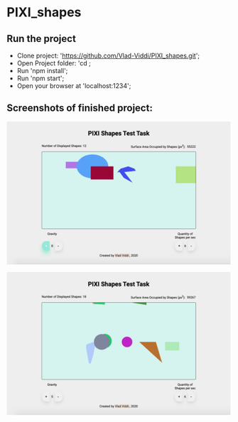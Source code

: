 # PIXI_shapes

## Run the project

- Clone project: 'https://github.com/Vlad-Viddi/PIXI_shapes.git';
- Open Project folder: 'cd <PATH to PROJECT FOLDER>;
- Run 'npm install';
- Run 'npm start';
- Open your browser at 'localhost:1234';

## Screenshots of finished project:

![pixi-shapes](./public/icons/icon1.png)

![pixi-shapes](./public/icons/icon2.png)